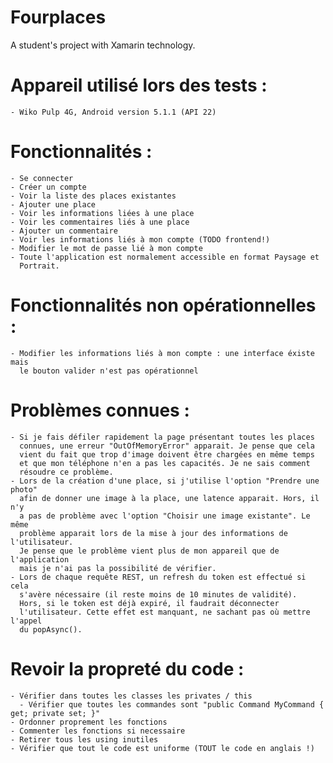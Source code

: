 ﻿# Fourplaces
A student's project with Xamarin technology.

# Appareil utilisé lors des tests :
    - Wiko Pulp 4G, Android version 5.1.1 (API 22)

# Fonctionnalités :
    - Se connecter
    - Créer un compte
    - Voir la liste des places existantes
    - Ajouter une place
    - Voir les informations liées à une place
    - Voir les commentaires liés à une place
    - Ajouter un commentaire
    - Voir les informations liés à mon compte (TODO frontend!)
    - Modifier le mot de passe lié à mon compte
    - Toute l'application est normalement accessible en format Paysage et
      Portrait.

# Fonctionnalités non opérationnelles :
    - Modifier les informations liés à mon compte : une interface éxiste mais
      le bouton valider n'est pas opérationnel

# Problèmes connues :
    - Si je fais défiler rapidement la page présentant toutes les places
      connues, une erreur "OutOfMemoryError" apparait. Je pense que cela
      vient du fait que trop d'image doivent être chargées en même temps
      et que mon téléphone n'en a pas les capacités. Je ne sais comment
      résoudre ce problème.
    - Lors de la création d'une place, si j'utilise l'option "Prendre une photo"
      afin de donner une image à la place, une latence apparait. Hors, il n'y
      a pas de problème avec l'option "Choisir une image existante". Le même
      problème apparait lors de la mise à jour des informations de l'utilisateur.
      Je pense que le problème vient plus de mon appareil que de l'application
      mais je n'ai pas la possibilité de vérifier.
    - Lors de chaque requête REST, un refresh du token est effectué si cela
      s'avère nécessaire (il reste moins de 10 minutes de validité).
      Hors, si le token est déjà expiré, il faudrait déconnecter
      l'utilisateur. Cette effet est manquant, ne sachant pas où mettre l'appel
      du popAsync().

# Revoir la propreté du code :
    - Vérifier dans toutes les classes les privates / this
	  - Vérifier que toutes les commandes sont "public Command MyCommand { get; private set; }"
    - Ordonner proprement les fonctions
    - Commenter les fonctions si necessaire
    - Retirer tous les using inutiles
    - Vérifier que tout le code est uniforme (TOUT le code en anglais !)
